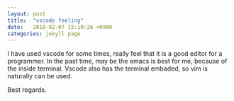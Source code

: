 ```yaml
---
layout: post
title:  "vscode feeling"
date:   2018-02-07 15:10:26 +0900
categories: jekyll page
---
```

I have used vscode for some times, really feel that it is a good editor for a programmer.
In the past time, may be the emacs is best for me, because of the inside terminal.
Vscode also has the terminal embaded, so vim is naturally can be used.

Best regards.
